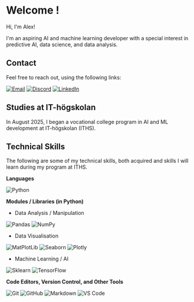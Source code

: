 # Welcome !

Hi, I'm Alex! 

I'm an aspiring AI and machine learning developer with a special interest in predictive AI, data science, and data analysis. 

## Contact 

Feel free to reach out, using the following links: 

[![Email](https://img.shields.io/badge/Email-D14836?style=for-the-badge&logo=gmail&logoColor=white)](mailto:alexander.glimmark@iths.se)  [![Discord](https://img.shields.io/badge/Discord-5865F2?style=for-the-badge&logo=discord&logoColor=white)](https://discord.com/users/349145976570773506)  [![LinkedIn](https://img.shields.io/badge/LinkedIn-0077B5?style=for-the-badge&logo=linkedin&logoColor=white)](https://www.linkedin.com/in/alexander-glimmark)

## Studies at IT-högskolan

In August 2025, I began a vocational college program in AI and ML development at IT-högskolan (ITHS). 

## Technical Skills 

The following are some of my technical skills, both acquired and skills I will learn during my program at ITHS. 

**Languages**

![Python](https://img.shields.io/badge/Python-%232b5b84?style=for-the-badge&logo=python&logoColor=white)

**Modules / Libraries (in Python)**

- Data Analysis / Manipulation

![Pandas](https://img.shields.io/badge/Pandas-%23150458?style=for-the-badge&logo=pandas&logoColor=white)  ![NumPy](https://img.shields.io/badge/NumPy-%23013243?style=for-the-badge&logo=numpy&logoColor=white)

- Data Visualisation

![MatPlotLib](https://img.shields.io/badge/MatPlotLib-%2365baea?style=for-the-badge&logoColor=white)  ![Seaborn](https://img.shields.io/badge/Seaborn-%237db0bc?style=for-the-badge&logoColor=white)  ![Plotly](https://img.shields.io/badge/Plotly-%237A76FF?style=for-the-badge&logo=plotly&logoColor=white)

- Machine Learning / AI

![Sklearn](https://img.shields.io/badge/Sklearn-%23F7931E?style=for-the-badge&logo=scikitlearn&logoColor=white)  ![TensorFlow](https://img.shields.io/badge/TensorFlow-%23FF6F00?style=for-the-badge&logo=tensorflow&logoColor=white)

**Code Editors, Version Control, and Other Tools**

![Git](https://img.shields.io/badge/Git-%23F05032?style=for-the-badge&logo=git&logoColor=white)  ![GitHub](https://img.shields.io/badge/GitHub-%23181717?style=for-the-badge&logo=github&logoColor=white)  ![Markdown](https://img.shields.io/badge/Markdown-%23000000?style=for-the-badge&logo=markdown&logoColor=white)  ![VS Code](https://img.shields.io/badge/VS%20Studio-%234daafc?style=for-the-badge&logoColor=white)









